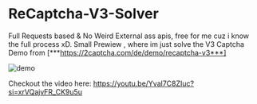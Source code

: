 # ReCaptcha-V3-Solver

Full Requests based & No Weird External ass apis, free for me cuz i know the full process xD.
Small Prewiew , where im just solve the V3 Captcha Demo from [***https://2captcha.com/de/demo/recaptcha-v3***]

![demo](https://github.com/user-attachments/assets/03a72a70-4db2-41a1-8723-9363b544ff00)


Checkout the video here: https://youtu.be/Yval7C8ZIuc?si=xrVQajvFR_CK9u5u
